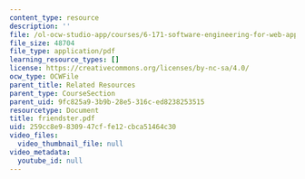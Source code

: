 ```yaml
---
content_type: resource
description: ''
file: /ol-ocw-studio-app/courses/6-171-software-engineering-for-web-applications-fall-2003/259cc8e9830947cffe12cbca51464c30_friendster.pdf
file_size: 48704
file_type: application/pdf
learning_resource_types: []
license: https://creativecommons.org/licenses/by-nc-sa/4.0/
ocw_type: OCWFile
parent_title: Related Resources
parent_type: CourseSection
parent_uid: 9fc825a9-3b9b-28e5-316c-ed8238253515
resourcetype: Document
title: friendster.pdf
uid: 259cc8e9-8309-47cf-fe12-cbca51464c30
video_files:
  video_thumbnail_file: null
video_metadata:
  youtube_id: null
---
```

